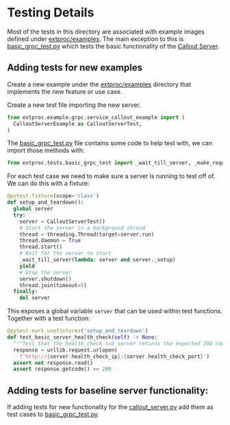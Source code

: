 # Testing Details

Most of the tests in this directory are associated with example images defined under [extproc/examples](/callouts/python/extproc/example/). The main exception to this is [basic_grpc_test.py](basic_grpc_test.py) which tests the basic functionality of the [Callout Server](/callouts/python/extproc/service/callout_server.py).

## Adding tests for new examples

Create a new example under the [extproc/examples](/callouts/python/extproc/example/) directory that implements the new feature or use case. 

Create a new test file importing the new server.

```python
from extproc.example.grpc.service_callout_example import (
  CalloutServerExample as CalloutServerTest,
)
```

The [basic_grpc_test.py](basic_grpc_test.py) file contains some code to help test with, we can import those methods with:

```python
from extproc.tests.basic_grpc_test import _wait_till_server, _make_request
```

For each test case we need to make sure a server is running to test off of.
We can do this with a fixture:
```python
@pytest.fixture(scope='class')
def setup_and_teardown():
  global server
  try:
    server = CalloutServerTest()
    # Start the server in a background thread
    thread = threading.Thread(target=server.run)
    thread.daemon = True
    thread.start()
    # Wait for the server to start
    _wait_till_server(lambda: server and server._setup)
    yield
    # Stop the server
    server.shutdown()
    thread.join(timeout=5)
  finally:
    del server
```

This exposes a global variable `server` that can be used within test functions.
Together with a test function:

```python
@pytest.mark.usefixtures('setup_and_teardown')
def test_basic_server_health_check(self) -> None:
  """Test that the health check sub server returns the expected 200 code."""
  response = urllib.request.urlopen(
    f'http://{server.health_check_ip}:{server.health_check_port}')
  assert not response.read()
  assert response.getcode() == 200
```

## Adding tests for baseline server functionality:

If adding tests for new functionality for the [callout_server.py](/callouts/python/extproc/service/callout_server.py) add them as test cases to [basic_grpc_test.py](basic_grpc_test.py).
